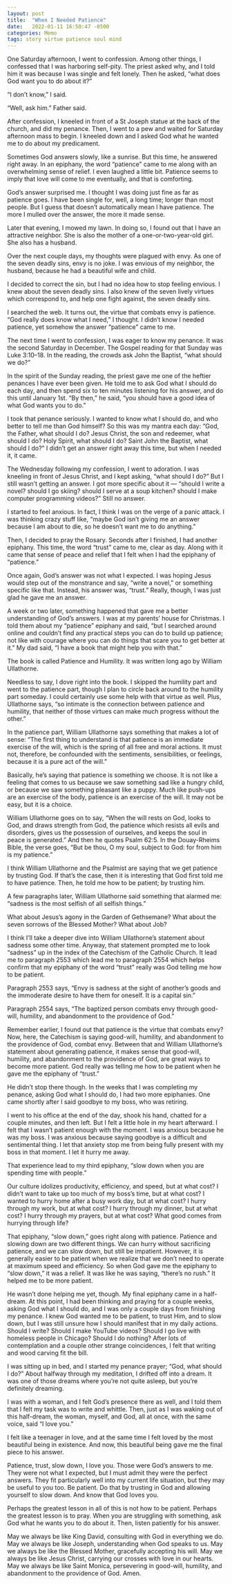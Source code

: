 ```yaml
---
layout: post
title:  "When I Needed Patience"
date:   2022-01-11 16:50:47 -0500
categories: Memo
tags: story virtue patience soul mind
---
```

One Saturday afternoon, I went to confession. Among other things, I confessed that I was harboring self-pity. The priest asked why, and I told him it was because I was single and felt lonely. Then he asked, “what does God want you to do about it?”

“I don’t know,” I said.

“Well, ask him.” Father said.

After confession, I kneeled in front of a St Joseph statue at the back of the church, and did my penance. Then, I went to a pew and waited for Saturday afternoon mass to begin. I kneeled down and I asked God what he wanted me to do about my predicament.

Sometimes God answers slowly, like a sunrise. But this time, he answered right away. In an epiphany, the word “patience” came to me along with an overwhelming sense of relief. I even laughed a little bit. Patience seems to imply that love will come to me eventually, and that is comforting.

God’s answer surprised me. I thought I was doing just fine as far as patience goes. I have been single for, well, a long time; longer than most people. But I guess that doesn’t automatically mean I have patience. The more I mulled over the answer, the more it made sense.

Later that evening, I mowed my lawn. In doing so, I found out that I have an attractive neighbor. She is also the mother of a one-or-two-year-old girl. She also has a husband.

Over the next couple days, my thoughts were plagued with envy. As one of the seven deadly sins, envy is no joke. I was envious of my neighbor, the husband, because he had a beautiful wife and child.

I decided to correct the sin, but I had no idea how to stop feeling envious. I knew about the seven deadly sins. I also knew of the seven lively virtues which correspond to, and help one fight against, the seven deadly sins.

I searched the web. It turns out, the virtue that combats envy is patience. “God really does know what I need,” I thought. I didn’t know I needed patience, yet somehow the answer “patience” came to me.

The next time I went to confession, I was eager to know my penance. It was the second Saturday in December. The Gospel reading for that Sunday was Luke 3:10–18. In the reading, the crowds ask John the Baptist, “what should we do?”

In the spirit of the Sunday reading, the priest gave me one of the heftier penances I have ever been given. He told me to ask God what I should do each day, and then spend six to ten minutes listening for his answer, and do this until January 1st. “By then,” he said, “you should have a good idea of what God wants you to do.”

I took that penance seriously. I wanted to know what I should do, and who better to tell me than God himself? So this was my mantra each day: “God, the Father, what should I do? Jesus Christ, the son and redeemer, what should I do? Holy Spirit, what should I do? Saint John the Baptist, what should I do?” I didn’t get an answer right away this time, but when I needed it, it came.

The Wednesday following my confession, I went to adoration. I was kneeling in front of Jesus Christ, and I kept asking, “what should I do?” But I still wasn’t getting an answer. I got more specific about it — “should I write a novel? should I go skiing? should I serve at a soup kitchen? should I make computer programming videos?” Still no answer.

I started to feel anxious. In fact, I think I was on the verge of a panic attack. I was thinking crazy stuff like, “maybe God isn’t giving me an answer because I am about to die, so he doesn’t want me to do anything.”

Then, I decided to pray the Rosary. Seconds after I finished, I had another epiphany. This time, the word “trust” came to me, clear as day. Along with it came that sense of peace and relief that I felt when I had the epiphany of “patience.”

Once again, God’s answer was not what I expected. I was hoping Jesus would step out of the monstrance and say, “write a novel,” or something specific like that. Instead, his answer was, “trust.” Really, though, I was just glad he gave me an answer.

A week or two later, something happened that gave me a better understanding of God’s answers. I was at my parents’ house for Christmas. I told them about my “patience” epiphany and said, “but I searched around online and couldn’t find any practical steps you can do to build up patience; not like with courage where you can do things that scare you to get better at it.” My dad said, “I have a book that might help you with that.”

The book is called Patience and Humility. It was written long ago by William Ullathorne.

Needless to say, I dove right into the book. I skipped the humility part and went to the patience part, though I plan to circle back around to the humility part someday. I could certainly use some help with that virtue as well. Plus, Ullathorne says, “so intimate is the connection between patience and humility, that neither of those virtues can make much progress without the other.”

In the patience part, William Ullathorne says something that makes a lot of sense:
“The first thing to understand is that patience is an immediate exercise of the will, which is the spring of all free and moral actions. It must not, therefore, be confounded with the sentiments, sensibilities, or feelings, because it is a pure act of the will.”

Basically, he’s saying that patience is something we choose. It is not like a feeling that comes to us because we saw something sad like a hungry child, or because we saw something pleasant like a puppy. Much like push-ups are an exercise of the body, patience is an exercise of the will. It may not be easy, but it is a choice.

William Ullathorne goes on to say, “When the will rests on God, looks to God, and draws strength from God, the patience which resists all evils and disorders, gives us the possession of ourselves, and keeps the soul in peace is generated.”
And then he quotes Psalm 62:5. In the Douay-Rheims Bible, the verse goes, “But be thou, O my soul, subject to God: for from him is my patience.”

I think William Ullathorne and the Psalmist are saying that we get patience by trusting God. If that’s the case, then it is interesting that God first told me to have patience. Then, he told me how to be patient; by trusting him.

A few paragraphs later, William Ullathorne said something that alarmed me: “sadness is the most selfish of all selfish things.”

What about Jesus’s agony in the Garden of Gethsemane? What about the seven sorrows of the Blessed Mother? What about Job?

I think I’ll take a deeper dive into William Ullathorne’s statement about sadness some other time. Anyway, that statement prompted me to look “sadness” up in the index of the Catechism of the Catholic Church. It lead me to paragraph 2553 which lead me to paragraph 2554 which helps confirm that my epiphany of the word “trust” really was God telling me how to be patient.

Paragraph 2553 says, “Envy is sadness at the sight of another’s goods and the immoderate desire to have them for oneself. It is a capital sin.”

Paragraph 2554 says, “The baptized person combats envy through good-will, humility, and abandonment to the providence of God.”

Remember earlier, I found out that patience is the virtue that combats envy? Now, here, the Catechism is saying good-will, humility, and abandonment to the providence of God, combat envy. Between that and William Ullathorne’s statement about generating patience, it makes sense that good-will, humility, and abandonment to the providence of God, are great ways to become more patient. God really was telling me how to be patient when he gave me the epiphany of “trust.”

He didn’t stop there though. In the weeks that I was completing my penance, asking God what I should do, I had two more epiphanies. One came shortly after I said goodbye to my boss, who was retiring.

I went to his office at the end of the day, shook his hand, chatted for a couple minutes, and then left. But I felt a little hole in my heart afterward. I felt that I wasn’t patient enough with the moment. I was anxious because he was my boss. I was anxious because saying goodbye is a difficult and sentimental thing. I let that anxiety stop me from being fully present with my boss in that moment. I let it hurry me away.

That experience lead to my third epiphany, “slow down when you are spending time with people.”

Our culture idolizes productivity, efficiency, and speed, but at what cost? I didn’t want to take up too much of my boss’s time, but at what cost? I wanted to hurry home after a busy work day, but at what cost? I hurry through my work, but at what cost? I hurry through my dinner, but at what cost? I hurry through my prayers, but at what cost? What good comes from hurrying through life?

That epiphany, “slow down,” goes right along with patience. Patience and slowing down are two different things. We can hurry without sacrificing patience, and we can slow down, but still be impatient. However, it is generally easier to be patient when we realize that we don’t need to operate at maximum speed and efficiency. So when God gave me the epiphany to “slow down,” it was a relief. It was like he was saying, “there’s no rush.” It helped me to be more patient.

He wasn’t done helping me yet, though. My final epiphany came in a half-dream. At this point, I had been thinking and praying for a couple weeks, asking God what I should do, and I was only a couple days from finishing my penance. I knew God wanted me to be patient, to trust Him, and to slow down, but I was still unsure how I should manifest that in my daily actions. Should I write? Should I make YouTube videos? Should I go live with homeless people in Chicago? Should I do nothing? After lots of contemplation and a couple other strange coincidences, I felt that writing and wood carving fit the bill.

I was sitting up in bed, and I started my penance prayer; “God, what should I do?” About halfway through my meditation, I drifted off into a dream. It was one of those dreams where you’re not quite asleep, but you’re definitely dreaming.

I was with a woman, and I felt God’s presence there as well, and I told them that I felt my task was to write and whittle. Then, just as I was waking out of this half-dream, the woman, myself, and God, all at once, with the same voice, said “I love you.”

I felt like a teenager in love, and at the same time I felt loved by the most beautiful being in existence. And now, this beautiful being gave me the final piece to his answer.

Patience, trust, slow down, I love you. Those were God’s answers to me. They were not what I expected, but I must admit they were the perfect answers. They fit particularly well into my current life situation, but they may be useful to you too. Be patient. Do that by trusting in God and allowing yourself to slow down. And know that God loves you.

Perhaps the greatest lesson in all of this is not how to be patient. Perhaps the greatest lesson is to pray. When you are struggling with something, ask God what he wants you to do about it. Then, listen patiently for his answer.

May we always be like King David, consulting with God in everything we do.
May we always be like Joseph, understanding when God speaks to us.
May we always be like the Blessed Mother, gracefully accepting his will.
May we always be like Jesus Christ, carrying our crosses with love in our hearts.
May we always be like Saint Monica, persevering in good-will, humility, and abandonment to the providence of God.
Amen.
